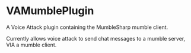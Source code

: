 # VAMumblePlugin
A Voice Attack plugin containing the MumbleSharp mumble client.

Currently allows voice attack to send chat messages to a mumble server, VIA a mumble client.
